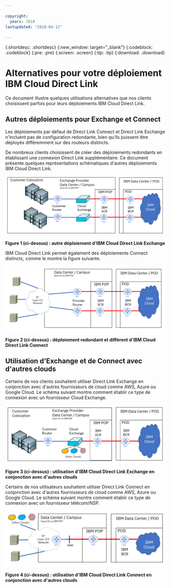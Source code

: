```yaml
---

copyright:
  years: 2018
lastupdated: "2018-04-12"

---
```


{:shortdesc: .shortdesc}
{:new_window: target="_blank"}
{:codeblock: .codeblock}
{:pre: .pre}
{:screen: .screen}
{:tip: .tip}
{:download: .download}

# Alternatives pour votre déploiement IBM Cloud Direct Link

Ce document illustre quelques utilisations alternatives que nos clients choisissent parfois pour leurs déploiements IBM Cloud Direct Link.

## Autres déploiements pour Exchange et Connect

Les déploiements par défaut de Direct Link Connect et Direct Link Exchange n'incluent pas de configuration redondante, bien qu'ils puissent être déployés différemment sur des routeurs distincts.

De nombreux clients choisissent de créer des déploiements redondants en établissant une connexion Direct Link supplémentaire. Ce document présente quelques représentations schématiques d'autres déploiements IBM Cloud Direct Link.

![Autre déploiement d'Exchange](/images/Direct-Link-Exchange-Diverse.png)

**Figure 1 (ci-dessus) : autre déploiement d'IBM Cloud Direct Link Exchange**

IBM Cloud Direct Link permet également des déploiements Connect distincts, comme le montre la figure suivante.

![Autre déploiement de Connect](/images/Direct-Link-Connect-Diverse.png)


**Figure 2 (ci-dessus) : déploiement redondant et différent d'IBM Cloud Direct Link Connect**

## Utilisation d'Exchange et de Connect avec d'autres clouds

Certains de nos clients souhaitent utiliser Direct Link Exchange en conjonction avec d'autres fournisseurs de cloud comme AWS, Azure ou Google Cloud. Le schéma suivant montre comment établir ce type de connexion avec un fournisseur Cloud Exchange.

![Autres clouds](/images/Direct-Link-Exchange-Other-Clouds.png)

**Figure 3 (ci-dessus) : utilisation d'IBM Cloud Direct Link Exchange en conjonction avec d'autres clouds**

Certains de nos utilisateurs souhaitent utiliser Direct Link Connect en conjonction avec d'autres fournisseurs de cloud comme AWS, Azure ou Google Cloud. Le schéma suivant montre comment établir ce type de connexion avec un fournisseur télécom/NSP.

![Autres clouds](/images/Direct-Link-Connect-other-clouds.png)

**Figure 4 (ci-dessus) : utilisation d'IBM Cloud Direct Link Connect en conjonction avec d'autres clouds**

